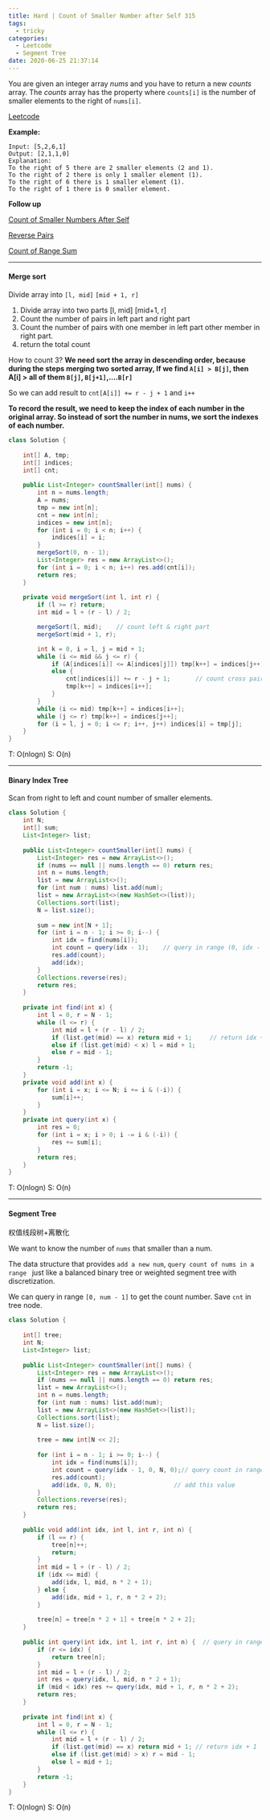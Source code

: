 ```yaml
---
title: Hard | Count of Smaller Number after Self 315
tags:
  - tricky
categories:
  - Leetcode
  - Segment Tree
date: 2020-06-25 21:37:14
---
```


You are given an integer array *nums* and you have to return a new *counts* array. The *counts* array has the property where `counts[i]` is the number of smaller elements to the right of `nums[i]`.

[Leetcode](https://leetcode.com/problems/count-of-smaller-numbers-after-self/)

<!--more-->

**Example:**

```
Input: [5,2,6,1]
Output: [2,1,1,0] 
Explanation:
To the right of 5 there are 2 smaller elements (2 and 1).
To the right of 2 there is only 1 smaller element (1).
To the right of 6 there is 1 smaller element (1).
To the right of 1 there is 0 smaller element.
```

**Follow up**

[Count of Smaller Numbers After Self](https://leetcode.com/problems/count-of-smaller-numbers-after-self/)

[Reverse Pairs](https://leetcode.com/problems/reverse-pairs/)

[Count of Range Sum](https://leetcode.com/problems/count-of-range-sum/)

---

#### Merge sort

Divide array into `[l, mid]` `[mid + 1, r]`

1. Divide array into two parts [l, mid] [mid+1, r]
2. Count the number of pairs in left part and right part
3. Count the number of pairs with one member in left part other member in right part.
4. return the total count

How to count 3?
**We need sort the array in descending order, because during the steps merging two sorted array, If we find `A[i] > B[j]`, then A[i] > all of them `B[j]`, `B[j+1]`,….`B[r]`**

So we can add result to `cnt[A[i]] += r - j + 1` and `i++`

**To record the result, we need to keep the index of each number in the original array. So instead of sort the number in nums, we sort the indexes of each number.**

```java
class Solution {
    
    int[] A, tmp;
    int[] indices;
    int[] cnt;
    
    public List<Integer> countSmaller(int[] nums) {
        int n = nums.length;
        A = nums;
        tmp = new int[n];
        cnt = new int[n];
        indices = new int[n];
        for (int i = 0; i < n; i++) {
            indices[i] = i;
        }
        mergeSort(0, n - 1);
        List<Integer> res = new ArrayList<>();
        for (int i = 0; i < n; i++) res.add(cnt[i]);
        return res;
    }
    
    private void mergeSort(int l, int r) {
        if (l >= r) return;
        int mid = l + (r - l) / 2;

        mergeSort(l, mid);    // count left & right part
        mergeSort(mid + 1, r);

        int k = 0, i = l, j = mid + 1;
        while (i <= mid && j <= r) {
            if (A[indices[i]] <= A[indices[j]]) tmp[k++] = indices[j++];
            else {
                cnt[indices[i]] += r - j + 1;       // count cross pairs  
                tmp[k++] = indices[i++];
            }
        }
        while (i <= mid) tmp[k++] = indices[i++];
        while (j <= r) tmp[k++] = indices[j++];
        for (i = l, j = 0; i <= r; i++, j++) indices[i] = tmp[j];
    }
}
```

T: O(nlogn)			S: O(n)

------

#### Binary Index Tree

Scan from right to left and count number of smaller elements.

```java
class Solution {
    int N;
    int[] sum;
    List<Integer> list;
    
    public List<Integer> countSmaller(int[] nums) {
        List<Integer> res = new ArrayList<>();
        if (nums == null || nums.length == 0) return res;
        int n = nums.length;
        list = new ArrayList<>();
        for (int num : nums) list.add(num);
        list = new ArrayList<>(new HashSet<>(list));
        Collections.sort(list);
        N = list.size();
        
        sum = new int[N + 1];
        for (int i = n - 1; i >= 0; i--) {
            int idx = find(nums[i]);
            int count = query(idx - 1);    // query in range (0, idx - 1)
            res.add(count);
            add(idx);
        }
        Collections.reverse(res);
        return res;
    }
    
    private int find(int x) {
        int l = 0, r = N - 1;
        while (l <= r) {
            int mid = l + (r - l) / 2;
            if (list.get(mid) == x) return mid + 1;		// return idx + 1
            else if (list.get(mid) < x) l = mid + 1;
            else r = mid - 1;
        }
        return -1;
    }
    private void add(int x) {
        for (int i = x; i <= N; i += i & (-i)) {
            sum[i]++;
        }
    }
    private int query(int x) {
        int res = 0;
        for (int i = x; i > 0; i -= i & (-i)) {
            res += sum[i];
        }
        return res;
    }
}
```

T: O(nlogn)			S: O(n)

---

#### Segment Tree

权值线段树+离散化

We want to know the number of `nums` that smaller than a num. 

The data structure that provides `add a new num`, `query count of nums in a range ` just like a balanced binary tree or weighted segment tree with discretization.

We can query in range `[0, num - 1]` to get the count number. Save `cnt` in tree node.

```java
class Solution {
    
    int[] tree;
    int N;
    List<Integer> list;
    
    public List<Integer> countSmaller(int[] nums) {
        List<Integer> res = new ArrayList<>();
        if (nums == null || nums.length == 0) return res;
        list = new ArrayList<>();
        int n = nums.length;
        for (int num : nums) list.add(num);
        list = new ArrayList<>(new HashSet<>(list));
        Collections.sort(list);
        N = list.size();
        
        tree = new int[N << 2];
        
        for (int i = n - 1; i >= 0; i--) {
            int idx = find(nums[i]);
            int count = query(idx - 1, 0, N, 0);// query count in range [0, idx - 1]
            res.add(count);
            add(idx, 0, N, 0);                // add this value
        }
        Collections.reverse(res);
        return res;
    }
    
    public void add(int idx, int l, int r, int n) {
        if (l == r) {
            tree[n]++;
            return;
        }
        int mid = l + (r - l) / 2;
        if (idx <= mid) {
            add(idx, l, mid, n * 2 + 1);
        } else {
            add(idx, mid + 1, r, n * 2 + 2);
        }
        
        tree[n] = tree[n * 2 + 1] + tree[n * 2 + 2];
    }
    
    public int query(int idx, int l, int r, int n) {  // query in range [0, idx]
        if (r <= idx) {
            return tree[n];
        }
        int mid = l + (r - l) / 2;
        int res = query(idx, l, mid, n * 2 + 1);
        if (mid < idx) res += query(idx, mid + 1, r, n * 2 + 2);
        return res;
    }
    
    private int find(int x) {
        int l = 0, r = N - 1;
        while (l <= r) {
            int mid = l + (r - l) / 2;
            if (list.get(mid) == x) return mid + 1; // return idx + 1
            else if (list.get(mid) > x) r = mid - 1;
            else l = mid + 1;
        }
        return -1;
    }
}
```

T: O(nlogn)		S: O(n)


